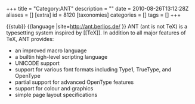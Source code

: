 +++
title = "Category:ANT"
description = ""
date = 2010-08-26T13:12:28Z
aliases = []
[extra]
id = 8120
[taxonomies]
categories = []
tags = []
+++

{{stub}}
{{language
|site=http://ant.berlios.de/
}}
ANT (ant is not TeX) is a typesetting system inspired by [[TeX]]. In addition to all major features of TeX, ANT provides:
* an improved macro language
* a builtin high-level scripting language
* UNICODE support
* support for various font formats including Type1, TrueType, and OpenType
* partial support for advanced OpenType features
* support for colour and graphics
* simple page layout specifications
